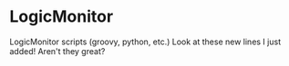 # LogicMonitor
LogicMonitor scripts (groovy, python, etc.)
Look at these new lines I just added!
Aren't they great?
